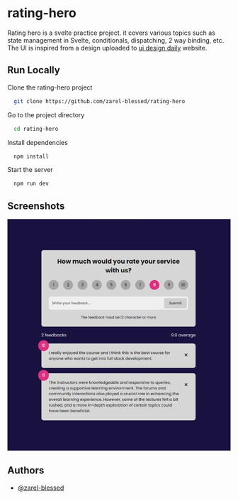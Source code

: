 # rating-hero

Rating hero is a svelte practice project. it covers various topics such as state management in Svelte, conditionals, dispatching, 2 way binding, etc. The UI is inspired from a design uploaded to [ui design daily](https://uidesigndaily.com/) website.

## Run Locally

Clone the rating-hero project

```bash
  git clone https://github.com/zarel-blessed/rating-hero
```

Go to the project directory

```bash
  cd rating-hero
```

Install dependencies

```bash
  npm install
```

Start the server

```bash
  npm run dev
```

## Screenshots

![rating-hero screenshot](/public/rating-hero.png)

## Authors

- [@zarel-blessed](https://github.com/zarel-blessed)
